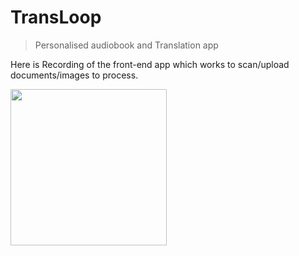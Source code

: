 # TransLoop

> Personalised audiobook and Translation app

Here is Recording of the front-end app which works to scan/upload documents/images to process.

<img src="https://github.com/nikhil36agarwal/transloop/blob/main/extras/images/untitled.gif" width="250" height="250"/>
